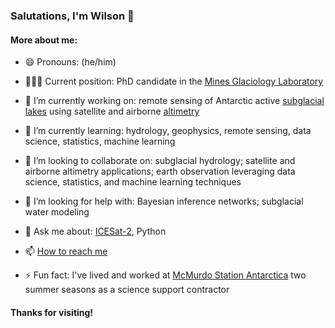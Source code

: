 ### Salutations, I'm Wilson 👋
#### More about me:

<!--
**wsauthoff/wsauthoff** is a ✨ _special_ ✨ repository because its `README.md` (this file) appears on your GitHub profile.
Here are some ideas to get you started:-->

- 😄 Pronouns: (he/him)

- 👨🏼‍💻 Current position: PhD candidate in the [Mines Glaciology Laboratory](https://glaciology.mines.edu/)

- 🔭 I’m currently working on: remote sensing of Antarctic active [subglacial lakes](https://en.wikipedia.org/wiki/Subglacial_lake) using satellite and airborne [altimetry](https://en.wikipedia.org/wiki/Altimeter)

- 🌱 I’m currently learning: hydrology, geophysics, remote sensing, data science, statistics, machine learning

- 👯 I’m looking to collaborate on: subglacial hydrology; satellite and airborne altimetry applications; earth observation leveraging data science, statistics, and machine learning techniques

- 🤔 I’m looking for help with: Bayesian inference networks; subglacial water modeling

- 💬 Ask me about: [ICESat-2](https://icesat-2.gsfc.nasa.gov/), Python

- 📫 [How to reach me](wsauthoff.github.io/)

- ⚡ Fun fact: I've lived and worked at [McMurdo Station Antarctica](https://en.wikipedia.org/wiki/McMurdo_Station) two summer seasons as a science support contractor

#### Thanks for visiting!
